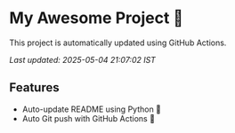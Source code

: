# My Awesome Project 🚀

This project is automatically updated using GitHub Actions.

_Last updated: 2025-05-04 21:07:02 IST_

## Features
- Auto-update README using Python 🐍
- Auto Git push with GitHub Actions 🤖
